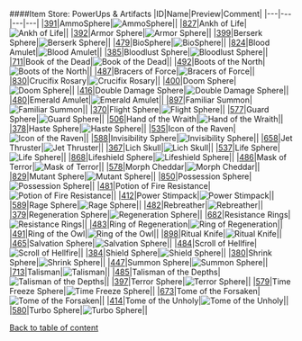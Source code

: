 ####Item Store: PowerUps & Artifacts
|ID|Name|Preview|Comment|
|---|---|---|---|
|[391](https://github.com/alexey-lysiuk/Realm667-AAA-Cache/raw/master/data/0391.zip)|AmmoSphere|![AmmoSphere](http://www.realm667.com//images/content/repository/itemstore/AmmoSphere.png)||
|[827](https://github.com/alexey-lysiuk/Realm667-AAA-Cache/raw/master/data/0827.zip)|Ankh of Life|![Ankh of Life](http://www.realm667.com//images/content/repository/itemstore/AnkhOfLife.png)||
|[392](https://github.com/alexey-lysiuk/Realm667-AAA-Cache/raw/master/data/0392.zip)|Armor Sphere|![Armor Sphere](http://www.realm667.com//images/content/repository/itemstore/ArmorSphere.png)||
|[399](https://github.com/alexey-lysiuk/Realm667-AAA-Cache/raw/master/data/0399.zip)|Berserk Sphere|![Berserk Sphere](http://www.realm667.com//images/content/repository/itemstore/BerserkSphere.png)||
|[479](https://github.com/alexey-lysiuk/Realm667-AAA-Cache/raw/master/data/0479.zip)|BioSphere|![BioSphere](http://www.realm667.com//images/content/repository/itemstore/Biosphere.png)||
|[824](https://github.com/alexey-lysiuk/Realm667-AAA-Cache/raw/master/data/0824.zip)|Blood Amulet|![Blood Amulet](http://www.realm667.com//images/content/repository/itemstore/BloodAmulet.png)||
|[385](https://github.com/alexey-lysiuk/Realm667-AAA-Cache/raw/master/data/0385.zip)|Bloodlust Sphere|![Bloodlust Sphere](http://www.realm667.com//images/content/repository/itemstore/BloodLustSphere.png)||
|[711](https://github.com/alexey-lysiuk/Realm667-AAA-Cache/raw/master/data/0711.zip)|Book of the Dead|![Book of the Dead](http://www.realm667.com//images/content/repository/itemstore/BookOfTheDead.png)||
|[492](https://github.com/alexey-lysiuk/Realm667-AAA-Cache/raw/master/data/0492.zip)|Boots of the North|![Boots of the North](http://www.realm667.com//images/content/repository/itemstore/BootsOfTheNorth.png)||
|[487](https://github.com/alexey-lysiuk/Realm667-AAA-Cache/raw/master/data/0487.zip)|Bracers of Force|![Bracers of Force](http://www.realm667.com//images/content/repository/itemstore/BracersOfForce.png)||
|[830](https://github.com/alexey-lysiuk/Realm667-AAA-Cache/raw/master/data/0830.zip)|Crucifix Rosary|![Crucifix Rosary](http://www.realm667.com//images/content/repository/itemstore/CrucifixRosary.png)||
|[400](https://github.com/alexey-lysiuk/Realm667-AAA-Cache/raw/master/data/0400.zip)|Doom Sphere|![Doom Sphere](http://www.realm667.com//images/content/repository/itemstore/DoomSphere.png)||
|[416](https://github.com/alexey-lysiuk/Realm667-AAA-Cache/raw/master/data/0416.zip)|Double Damage Sphere|![Double Damage Sphere](http://www.realm667.com//images/content/repository/itemstore/DoubleDamageSphere.png)||
|[480](https://github.com/alexey-lysiuk/Realm667-AAA-Cache/raw/master/data/0480.zip)|Emerald Amulet|![Emerald Amulet](http://www.realm667.com//images/content/repository/itemstore/emeraldamulet.png)||
|[897](https://github.com/alexey-lysiuk/Realm667-AAA-Cache/raw/master/data/0897.zip)|Familiar Summon|![Familiar Summon](http://www.realm667.com//images/content/repository/itemstore/FamiliarSummon.png)||
|[370](https://github.com/alexey-lysiuk/Realm667-AAA-Cache/raw/master/data/0370.zip)|Flight Sphere|![Flight Sphere](http://www.realm667.com//images/content/repository/itemstore/FlightSphere.png)||
|[577](https://github.com/alexey-lysiuk/Realm667-AAA-Cache/raw/master/data/0577.zip)|Guard Sphere|![Guard Sphere](http://www.realm667.com//images/content/repository/itemstore/GuardSphere.png)||
|[506](https://github.com/alexey-lysiuk/Realm667-AAA-Cache/raw/master/data/0506.zip)|Hand of the Wraith|![Hand of the Wraith](http://www.realm667.com//images/content/repository/itemstore/HandOfTheWraith.png)||
|[378](https://github.com/alexey-lysiuk/Realm667-AAA-Cache/raw/master/data/0378.zip)|Haste Sphere|![Haste Sphere](http://www.realm667.com//images/content/repository/itemstore/HasteSphere.png)||
|[535](https://github.com/alexey-lysiuk/Realm667-AAA-Cache/raw/master/data/0535.zip)|Icon of the Raven|![Icon of the Raven](http://www.realm667.com//images/content/repository/itemstore/IconOfTheRaven.png)||
|[588](https://github.com/alexey-lysiuk/Realm667-AAA-Cache/raw/master/data/0588.zip)|Invisibility Sphere|![Invisibility Sphere](http://www.realm667.com//images/content/repository/itemstore/InvisibilitySphere.png)||
|[658](https://github.com/alexey-lysiuk/Realm667-AAA-Cache/raw/master/data/0658.zip)|Jet Thruster|![Jet Thruster](http://www.realm667.com//images/content/repository/itemstore/JetThruster.png)||
|[367](https://github.com/alexey-lysiuk/Realm667-AAA-Cache/raw/master/data/0367.zip)|Lich Skull|![Lich Skull](http://www.realm667.com//images/content/repository/itemstore/LichSkull.png)||
|[537](https://github.com/alexey-lysiuk/Realm667-AAA-Cache/raw/master/data/0537.zip)|Life Sphere|![Life Sphere](http://www.realm667.com//images/content/repository/itemstore/LifeSphere.png)||
|[868](https://github.com/alexey-lysiuk/Realm667-AAA-Cache/raw/master/data/0868.zip)|Lifeshield Sphere|![Lifeshield Sphere](http://www.realm667.com//images/content/repository/itemstore/LifeshieldSphere.png)||
|[486](https://github.com/alexey-lysiuk/Realm667-AAA-Cache/raw/master/data/0486.zip)|Mask of Terror|![Mask of Terror](http://www.realm667.com//images/content/repository/itemstore/MaskOfTerror.png)||
|[578](https://github.com/alexey-lysiuk/Realm667-AAA-Cache/raw/master/data/0578.zip)|Morph Cheddar|![Morph Cheddar](http://www.realm667.com//images/content/repository/itemstore/MorphCheddar.png)||
|[829](https://github.com/alexey-lysiuk/Realm667-AAA-Cache/raw/master/data/0829.zip)|Mutant Sphere|![Mutant Sphere](http://www.realm667.com//images/content/repository/itemstore/MutantSphere.png)||
|[850](https://github.com/alexey-lysiuk/Realm667-AAA-Cache/raw/master/data/0850.zip)|Possession Sphere|![Possession Sphere](http://www.realm667.com//images/content/repository/itemstore/PossessionSphere.png)||
|[481](https://github.com/alexey-lysiuk/Realm667-AAA-Cache/raw/master/data/0481.zip)|Potion of Fire Resistance|![Potion of Fire Resistance](http://www.realm667.com//images/content/repository/itemstore/potionoffireresistance.png)||
|[412](https://github.com/alexey-lysiuk/Realm667-AAA-Cache/raw/master/data/0412.zip)|Power Stimpack|![Power Stimpack](http://www.realm667.com//images/content/repository/itemstore/PowerStimpack.png)||
|[589](https://github.com/alexey-lysiuk/Realm667-AAA-Cache/raw/master/data/0589.zip)|Rage Sphere|![Rage Sphere](http://www.realm667.com//images/content/repository/itemstore/RageSphere.png)||
|[482](https://github.com/alexey-lysiuk/Realm667-AAA-Cache/raw/master/data/0482.zip)|Rebreather|![Rebreather](http://www.realm667.com//images/content/repository/itemstore/Rebreather.png)||
|[379](https://github.com/alexey-lysiuk/Realm667-AAA-Cache/raw/master/data/0379.zip)|Regeneration Sphere|![Regeneration Sphere](http://www.realm667.com//images/content/repository/itemstore/RegenerationSphere.png)||
|[682](https://github.com/alexey-lysiuk/Realm667-AAA-Cache/raw/master/data/0682.zip)|Resistance Rings|![Resistance Rings](http://www.realm667.com//images/content/repository/itemstore/ResistanceRings.png)||
|[483](https://github.com/alexey-lysiuk/Realm667-AAA-Cache/raw/master/data/0483.zip)|Ring of Regeneration|![Ring of Regeneration](http://www.realm667.com//images/content/repository/itemstore/RingOfRegeneration.png)||
|[491](https://github.com/alexey-lysiuk/Realm667-AAA-Cache/raw/master/data/0491.zip)|Ring of the Owl|![Ring of the Owl](http://www.realm667.com//images/content/repository/itemstore/RingOfTheOwl.png)||
|[898](https://github.com/alexey-lysiuk/Realm667-AAA-Cache/raw/master/data/0898.zip)|Ritual Knife|![Ritual Knife](http://www.realm667.com//images/content/repository/itemstore/RitualKnife.png)||
|[465](https://github.com/alexey-lysiuk/Realm667-AAA-Cache/raw/master/data/0465.zip)|Salvation Sphere|![Salvation Sphere](http://www.realm667.com//images/content/repository/itemstore/SalvationSphere.png)||
|[484](https://github.com/alexey-lysiuk/Realm667-AAA-Cache/raw/master/data/0484.zip)|Scroll of Hellfire|![Scroll of Hellfire](http://www.realm667.com//images/content/repository/itemstore/ScrollOfHellfire.png)||
|[384](https://github.com/alexey-lysiuk/Realm667-AAA-Cache/raw/master/data/0384.zip)|Shield Sphere|![Shield Sphere](http://www.realm667.com//images/content/repository/itemstore/ShieldSphere.png)||
|[380](https://github.com/alexey-lysiuk/Realm667-AAA-Cache/raw/master/data/0380.zip)|Shrink Sphere|![Shrink Sphere](http://www.realm667.com//images/content/repository/itemstore/ShrinkSphere.png)||
|[447](https://github.com/alexey-lysiuk/Realm667-AAA-Cache/raw/master/data/0447.zip)|Summon Sphere|![Summon Sphere](http://www.realm667.com//images/content/repository/itemstore/SummonSphere.png)||
|[713](https://github.com/alexey-lysiuk/Realm667-AAA-Cache/raw/master/data/0713.zip)|Talisman|![Talisman](http://www.realm667.com//images/content/repository/itemstore/Talisman.png)||
|[485](https://github.com/alexey-lysiuk/Realm667-AAA-Cache/raw/master/data/0485.zip)|Talisman of the Depths|![Talisman of the Depths](http://www.realm667.com//images/content/repository/itemstore/TalismanOfTheDepths.png)||
|[397](https://github.com/alexey-lysiuk/Realm667-AAA-Cache/raw/master/data/0397.zip)|Terror Sphere|![Terror Sphere](http://www.realm667.com//images/content/repository/itemstore/TerrorSphere.png)||
|[579](https://github.com/alexey-lysiuk/Realm667-AAA-Cache/raw/master/data/0579.zip)|Time Freeze Sphere|![Time Freeze Sphere](http://www.realm667.com//images/content/repository/itemstore/TimeFreezeSphere.png)||
|[673](https://github.com/alexey-lysiuk/Realm667-AAA-Cache/raw/master/data/0673.zip)|Tome of the Forsaken|![Tome of the Forsaken](http://www.realm667.com//images/content/repository/itemstore/TomeForsaken.png)||
|[414](https://github.com/alexey-lysiuk/Realm667-AAA-Cache/raw/master/data/0414.zip)|Tome of the Unholy|![Tome of the Unholy](http://www.realm667.com//images/content/repository/itemstore/TomeOfTheUnholy.png)||
|[580](https://github.com/alexey-lysiuk/Realm667-AAA-Cache/raw/master/data/0580.zip)|Turbo Sphere|![Turbo Sphere](http://www.realm667.com//images/content/repository/itemstore/TurboSphere.png)||

[Back to table of content](../readme.md)
